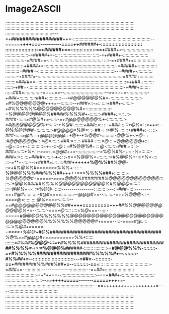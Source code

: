 # Image2ASCII

::::::::::::::::::::::::::::::::::::::::::::::::::::::::::::::::::::::::::::::::::::::::::::::::::::::
::::::::::::::::::::::::::::::::::::::::::::::::::::::::::::::::::::::::::::::::::::::::::::::::::::::
:::::::::::::::::::::::::::::::::::::---=+**##################**++=-::::::::::::::::::::::::::::::::::
::::::::::::::::::::::::::--=====+****++*+===----------====++***######**+-::::::::::::::::::::::::::::
:::::::::::::::::::::-=+*######*+==-:::::::               :::::::-==+**####*+=-:::::::::::::::::::::::
::::::::::::::::::-=*#####*+=-::::    ::::::::::::::::::::::::    :::::-=+*####*+-::::::::::::::::::::
:::::::::::::::-=*####*+=-:::  ::::::::::::::::::::::::::::::::::::::: ::::-=+####*+=:::::::::::::::::
:::::::::::::-+####*+=-:::::::::::::::::::::::::::::::::::::::::::::::::::::::-=*#####+-::::::::::::::
:::::::::::=*####*=-::::::::::::::::::::::::::::::::::::::::::::::::::::::::::::--=*####+-::::::::::::
:::::::::-+####=-:::::::::::::::::::::::::::::::::::::::::::::::::::::::::::::::::::=*####+:::::::::::
::::::::=####==-::::::::::::::::::::::::::::::::::::::::::::::::::::::::::::::::::::::=+###*-:::::::::
::::::-+##*=-:::::::::::::::::::::::::::::::::::::::::::::::::::::::::::::::::::::::::::-+###+::::::::
::::::*###=:::::::::::::-=+++==--::::::::::::::::::::::::::::::::--==+++=-:::::::::::::::-+###+:::::::
:::::*###+:::::::::::---=#@@@@@@%#*=-::::::::::::::::::::::::-=*#%@@@@@@@*+++=--:::::::::--+###+::-=::
::::+###+-:::::::-+*#%%%%%%@@@@@@@@@%#=-::::::::::::::::::-=*%@@@@@@@@%#####%%%%#+-::::::::-####+::=::
:::-####-::::::=#@%#+=-:::::-=+#@@@@@@@%+-::::::::::::::-=#@@@@@@@%+-::      ::-+%@#-:::::::+###*::=::
::-+###*-:::::+@%=:   :=++=:    -*@%*%@@@#=::::::::::::-#@@@@*=%@=:   :=*##*=:   :=@%-::::::+####+:=::
::-*###-:::::=@#:  : +@@@@@@*::   +@+-+%@@#-::::::::::-*@@%+-:+@=  : :#@@@@@@#  :  =@=::::::-*###*:=::
::-####-:::::=@*  :: +@@@@@@+:::  =@=:::=+=::::::::::::=+=-::-*@*   : =#%@@%#= ::  *@-:::::::=###*:=::
::-*###+::::::+%+:    :-===:    :=@@#++=-::::::::::::::::-=*%@%#%*-     ::::     -*%=:::::::-*###+:=::
:::+####=::::::-**+-::       :-=**==*%@@%*=-:::::::::=*#%@@%+-:::+%*=-:::  :::-=**+-:::::--:+####=::::
::::*###***++++++*%@%%#****#%@@*-   ::=+#%@%%#=======%%%*+-:   : -%@@@%%%###%%%##+++++===%%%%###+:::::
::::-*%@@@@@#+=====-====*@@@%###***#####%@@@@@@@@@@@@*:::   :::::+@@%#####%%%%@@@@@@@@@@@%#%@@@=::::::
:::::*@@%*+=-:         :=%@@-   :::::----------------:  ::::::: :---:    -###=::::--------==+#@#::::::
::::-#@#====::::::::::--*@@@#+=--:::                            ::::-=++*%@@@*-::        -====*@=:::::
::::*@%+===-::::::::--==#@@@@@@@@@@%%##***++++=========+++****##%%@@@@@@@@@@@%+=--::::::::-===+@*:::::
::::=%@*===--::::-=====#@@@@%%%%%%%@@@@@@@@@@@@@@@@@@@@@@@@@@@@@@@%%%%%%%@@@@@#+====--:::-====#@*:::::
:::::=%@#+=====-=====+%@@*+#@%########################################%@%*==#@@@#+=========+*%%+::::::
:::::::=*#%#******#%@@@*-:::=+#%%%%###############################%%%%*=-::::=*%@@@%##***####*-:::::::
::::::::::-=**#@@@%%%*-::::::::-=+*#%%%%%###################%%%%%#*+--:::::::::-#%%##*+=--::::::::::::
:::::::::::::::---=*##*=--::::::::::-==+**########%%###%##***+=--::::::::::-==***=:::  :::::::::::::::
::::::::::::::::::::-=*###*+=--::::::::::::--------------:::::::::::::--=+*##*=:::::::::::::::::::::::
::::::::::::::::::::::::-=+****++==--:::::::::::::::::::::::::::--==+*###*+-::::::::::::::::::::::::::
:::::::::::::::::::::::::::::--==*****++++=====-------=====+++******+=--::::::::::::::::::::::::::::::
:::::::::::::::::::::::::::::::::::::--==++++++++++++++++++=----::::::::::::::::::::::::::::::::::::::
::::::::::::::::::::::::::::::::::::::::::::::::::::::::::::::::::::::::::::::::::::::::::::::::::::::
::::::::::::::::::::::::::::::::::::::::::::::::::::::::::::::::::::::::::::::::::::::::::::::::::::::
::::::::::::::::::::::::::::::::::::::::::::::::::::::::::::::::::::::::::::::::::::::::::::::::::::::
